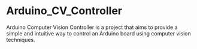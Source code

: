 # Arduino_CV_Controller
Arduino Computer Vision Controller is a project that aims to provide a simple and intuitive way to control an Arduino board using computer vision techniques.
